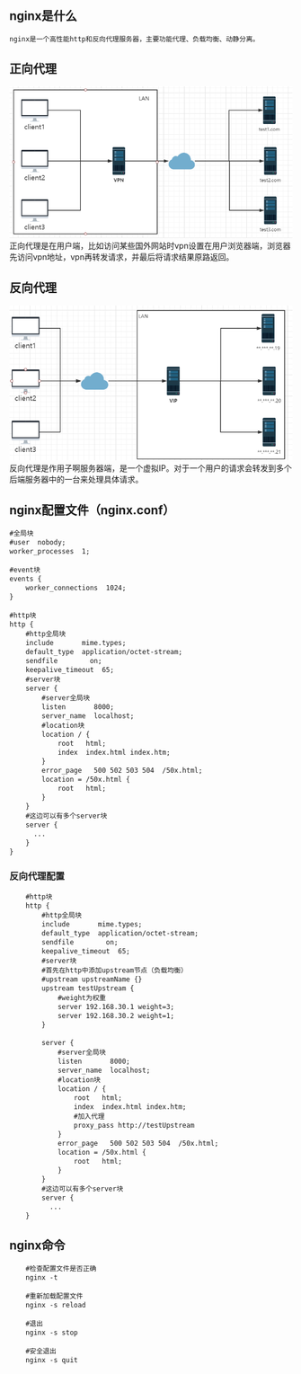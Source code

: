 ## nginx是什么
    nginx是一个高性能http和反向代理服务器，主要功能代理、负载均衡、动静分离。
## 正向代理
![img_1.png](img_1.png)    
    正向代理是在用户端，比如访问某些国外网站时vpn设置在用户浏览器端，浏览器先访问vpn地址，vpn再转发请求，并最后将请求结果原路返回。
## 反向代理
![img.png](img.png)    
    反向代理是作用子啊服务器端，是一个虚拟IP。对于一个用户的请求会转发到多个后端服务器中的一台来处理具体请求。
## nginx配置文件（nginx.conf）
```
#全局块
#user  nobody;
worker_processes  1;

#event块
events {
    worker_connections  1024;
}

#http块
http {
    #http全局块
    include       mime.types;
    default_type  application/octet-stream;
    sendfile        on;
    keepalive_timeout  65;
    #server块
    server {
        #server全局块
        listen       8000;
        server_name  localhost;
        #location块
        location / {
            root   html;
            index  index.html index.htm;
        }
        error_page   500 502 503 504  /50x.html;
        location = /50x.html {
            root   html;
        }
    }
    #这边可以有多个server块
    server {
      ...
    }
}
```
### 反向代理配置
```
    #http块
    http {
        #http全局块
        include       mime.types;
        default_type  application/octet-stream;
        sendfile        on;
        keepalive_timeout  65;
        #server块
        #首先在http中添加upstream节点（负载均衡）
        #upstream upstreamName {}
        upstream testUpstream {
            #weight为权重
            server 192.168.30.1 weight=3;
            server 192.168.30.2 weight=1;
        }
        
        server {
            #server全局块
            listen       8000;
            server_name  localhost;
            #location块
            location / {
                root   html;
                index  index.html index.htm;
                #加入代理
                proxy_pass http://testUpstream
            }
            error_page   500 502 503 504  /50x.html;
            location = /50x.html {
                root   html;
            }
        }
        #这边可以有多个server块
        server {
          ...
    }
```
## nginx命令
```
    #检查配置文件是否正确
    nginx -t
    
    #重新加载配置文件
    nginx -s reload
    
    #退出
    nginx -s stop
    
    #安全退出
    nginx -s quit
```